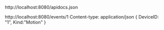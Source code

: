 http://localhost:8080/apidocs.json

http://localhost:8080/events/1
Content-type: application/json
{ DeviceID: "1", Kind:"Motion" }

